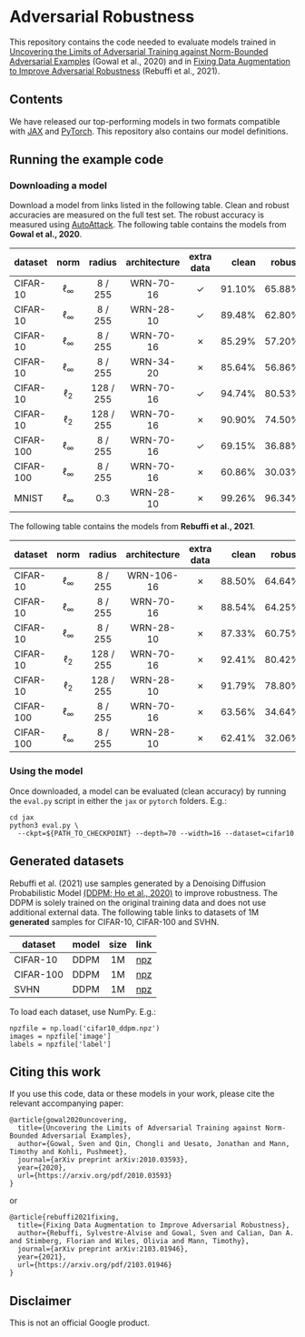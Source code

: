 # Adversarial Robustness

This repository contains the code needed to evaluate models trained in
[Uncovering the Limits of Adversarial Training against Norm-Bounded Adversarial Examples](https://arxiv.org/abs/2010.03593)
(Gowal et al., 2020) and in
[Fixing Data Augmentation to Improve Adversarial Robustness](https://arxiv.org/abs/2103.01946)
(Rebuffi et al., 2021).


## Contents

We have released our top-performing models in two formats compatible with
[JAX](https://github.com/google/jax) and [PyTorch](https://pytorch.org/).
This repository also contains our model definitions.

## Running the example code

### Downloading a model

Download a model from links listed in the following table.
Clean and robust accuracies are measured on the full test set.
The robust accuracy is measured using
[AutoAttack](https://github.com/fra31/auto-attack).
The following table contains the models from **Gowal et al., 2020**.

| dataset | norm | radius | architecture | extra data | clean | robust | link |
|---|:---:|:---:|:---:|:---:|---:|---:|:---:|
| CIFAR-10 | &#8467;<sub>&infin;</sub> | 8 / 255 | WRN-70-16 | &#x2713; | 91.10% | 65.88% | [jax](https://storage.googleapis.com/dm-adversarial-robustness/cifar10_linf_wrn70-16_with.npy), [pt](https://storage.googleapis.com/dm-adversarial-robustness/cifar10_linf_wrn70-16_with.pt)
| CIFAR-10 | &#8467;<sub>&infin;</sub> | 8 / 255 | WRN-28-10 | &#x2713; | 89.48% | 62.80% | [jax](https://storage.googleapis.com/dm-adversarial-robustness/cifar10_linf_wrn28-10_with.npy), [pt](https://storage.googleapis.com/dm-adversarial-robustness/cifar10_linf_wrn28-10_with.pt)
| CIFAR-10 | &#8467;<sub>&infin;</sub> | 8 / 255 | WRN-70-16 | &#x2717; | 85.29% | 57.20% | [jax](https://storage.googleapis.com/dm-adversarial-robustness/cifar10_linf_wrn70-16_without.npy), [pt](https://storage.googleapis.com/dm-adversarial-robustness/cifar10_linf_wrn70-16_without.pt)
| CIFAR-10 | &#8467;<sub>&infin;</sub> | 8 / 255 | WRN-34-20 | &#x2717; | 85.64% | 56.86% | [jax](https://storage.googleapis.com/dm-adversarial-robustness/cifar10_linf_wrn34-20_without.npy), [pt](https://storage.googleapis.com/dm-adversarial-robustness/cifar10_linf_wrn34-20_without.pt)
| CIFAR-10 | &#8467;<sub>2</sub> | 128 / 255 | WRN-70-16 | &#x2713; | 94.74% | 80.53% | [jax](https://storage.googleapis.com/dm-adversarial-robustness/cifar10_l2_wrn70-16_with.npy), [pt](https://storage.googleapis.com/dm-adversarial-robustness/cifar10_l2_wrn70-16_with.pt)
| CIFAR-10 | &#8467;<sub>2</sub> | 128 / 255 | WRN-70-16 | &#x2717; | 90.90% | 74.50% | [jax](https://storage.googleapis.com/dm-adversarial-robustness/cifar10_l2_wrn70-16_without.npy), [pt](https://storage.googleapis.com/dm-adversarial-robustness/cifar10_l2_wrn70-16_without.pt)
| CIFAR-100 | &#8467;<sub>&infin;</sub> | 8 / 255 | WRN-70-16 | &#x2713; | 69.15% | 36.88% | [jax](https://storage.googleapis.com/dm-adversarial-robustness/cifar100_linf_wrn70-16_with.npy), [pt](https://storage.googleapis.com/dm-adversarial-robustness/cifar100_linf_wrn70-16_with.pt)
| CIFAR-100 | &#8467;<sub>&infin;</sub> | 8 / 255 | WRN-70-16 | &#x2717; | 60.86% | 30.03% | [jax](https://storage.googleapis.com/dm-adversarial-robustness/cifar100_linf_wrn70-16_without.npy), [pt](https://storage.googleapis.com/dm-adversarial-robustness/cifar100_linf_wrn70-16_without.pt)
| MNIST | &#8467;<sub>&infin;</sub> | 0.3 | WRN-28-10 | &#x2717; | 99.26% | 96.34% | [jax](https://storage.googleapis.com/dm-adversarial-robustness/mnist_linf_wrn28-10_without.npy), [pt](https://storage.googleapis.com/dm-adversarial-robustness/mnist_linf_wrn28-10_without.pt)

The following table contains the models from **Rebuffi et al., 2021**.

| dataset | norm | radius | architecture | extra data | clean | robust | link |
|---|:---:|:---:|:---:|:---:|---:|---:|:---:|
| CIFAR-10 | &#8467;<sub>&infin;</sub> | 8 / 255 | WRN-106-16 | &#x2717; | 88.50% | 64.64% | [jax](https://storage.googleapis.com/dm-adversarial-robustness/cifar10_linf_wrn106-16_cutmix_ddpm_v2.npy), [pt](https://storage.googleapis.com/dm-adversarial-robustness/cifar10_linf_wrn106-16_cutmix_ddpm_v2.pt)
| CIFAR-10 | &#8467;<sub>&infin;</sub> | 8 / 255 | WRN-70-16 | &#x2717; | 88.54% | 64.25% | [jax](https://storage.googleapis.com/dm-adversarial-robustness/cifar10_linf_wrn70-16_cutmix_ddpm_v2.npy), [pt](https://storage.googleapis.com/dm-adversarial-robustness/cifar10_linf_wrn70-16_cutmix_ddpm_v2.pt)
| CIFAR-10 | &#8467;<sub>&infin;</sub> | 8 / 255 | WRN-28-10 | &#x2717; | 87.33% | 60.75% | [jax](https://storage.googleapis.com/dm-adversarial-robustness/cifar10_linf_wrn28-10_cutmix_ddpm_v2.npy), [pt](https://storage.googleapis.com/dm-adversarial-robustness/cifar10_linf_wrn28-10_cutmix_ddpm_v2.pt)
| CIFAR-10 | &#8467;<sub>2</sub> | 128 / 255 | WRN-70-16 | &#x2717; | 92.41% | 80.42% | [jax](https://storage.googleapis.com/dm-adversarial-robustness/cifar10_l2_wrn70-16_cutmix_ddpm_v2.npy), [pt](https://storage.googleapis.com/dm-adversarial-robustness/cifar10_l2_wrn70-16_cutmix_ddpm_v2.pt)
| CIFAR-10 | &#8467;<sub>2</sub> | 128 / 255 | WRN-28-10 | &#x2717; | 91.79% | 78.80% | [jax](https://storage.googleapis.com/dm-adversarial-robustness/cifar10_l2_wrn28-10_cutmix_ddpm_v2.npy), [pt](https://storage.googleapis.com/dm-adversarial-robustness/cifar10_l2_wrn28-10_cutmix_ddpm_v2.pt)
| CIFAR-100 | &#8467;<sub>&infin;</sub> | 8 / 255 | WRN-70-16 | &#x2717; | 63.56% | 34.64% | [jax](https://storage.googleapis.com/dm-adversarial-robustness/cifar100_linf_wrn70-16_cutmix_ddpm.npy), [pt](https://storage.googleapis.com/dm-adversarial-robustness/cifar100_linf_wrn70-16_cutmix_ddpm.pt)
| CIFAR-100 | &#8467;<sub>&infin;</sub> | 8 / 255 | WRN-28-10 | &#x2717; | 62.41% | 32.06% | [jax](https://storage.googleapis.com/dm-adversarial-robustness/cifar100_linf_wrn28-10_cutmix_ddpm.npy), [pt](https://storage.googleapis.com/dm-adversarial-robustness/cifar100_linf_wrn28-10_cutmix_ddpm.pt)

### Using the model

Once downloaded, a model can be evaluated (clean accuracy) by running the
`eval.py` script in either the `jax` or `pytorch` folders. E.g.:

```
cd jax
python3 eval.py \
  --ckpt=${PATH_TO_CHECKPOINT} --depth=70 --width=16 --dataset=cifar10
```

## Generated datasets

Rebuffi et al. (2021) use samples generated by a Denoising Diffusion
Probabilistic Model [(DDPM; Ho et al., 2020)](https://arxiv.org/abs/2006.11239)
to improve robustness. The DDPM is solely trained on the original training data
and does not use additional external data. The following table links to datasets
of 1M **generated** samples for CIFAR-10, CIFAR-100 and SVHN.

| dataset | model | size | link |
|---|---|:---:|:---:|
| CIFAR-10 | DDPM | 1M | [npz](https://storage.googleapis.com/dm-adversarial-robustness/cifar10_ddpm.npz) |
| CIFAR-100 | DDPM | 1M | [npz](https://storage.googleapis.com/dm-adversarial-robustness/cifar100_ddpm.npz) |
| SVHN | DDPM | 1M | [npz](https://storage.googleapis.com/dm-adversarial-robustness/svhn_ddpm.npz) |

To load each dataset, use NumPy. E.g.:

```
npzfile = np.load('cifar10_ddpm.npz')
images = npzfile['image']
labels = npzfile['label']
```

## Citing this work

If you use this code, data or these models in your work, please cite the
relevant accompanying paper:

```
@article{gowal2020uncovering,
  title={Uncovering the Limits of Adversarial Training against Norm-Bounded Adversarial Examples},
  author={Gowal, Sven and Qin, Chongli and Uesato, Jonathan and Mann, Timothy and Kohli, Pushmeet},
  journal={arXiv preprint arXiv:2010.03593},
  year={2020},
  url={https://arxiv.org/pdf/2010.03593}
}
```

or

```
@article{rebuffi2021fixing,
  title={Fixing Data Augmentation to Improve Adversarial Robustness},
  author={Rebuffi, Sylvestre-Alvise and Gowal, Sven and Calian, Dan A. and Stimberg, Florian and Wiles, Olivia and Mann, Timothy},
  journal={arXiv preprint arXiv:2103.01946},
  year={2021},
  url={https://arxiv.org/pdf/2103.01946}
}
```

## Disclaimer

This is not an official Google product.
